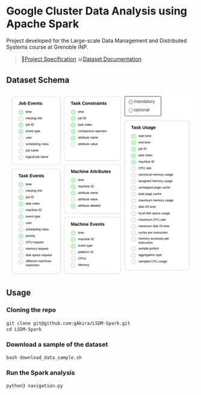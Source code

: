 # Google Cluster Data Analysis using Apache Spark
Project developed for the Large-scale Data Management and Distributed Systems course at Grenoble INP.

> 📄[Project Specification](https://tropars.github.io/downloads/lectures/LSDM/LSDM-lab-spark-google.pdf) 📊[Dataset Documentation](https://github.com/google/cluster-data/blob/master/ClusterData2011_2.md)

## Dataset Schema

![](images/schema.png)

## Usage

### Cloning the repo

```
git clone git@github.com:gAkira/LSDM-Spark.git
cd LSDM-Spark
```

### Download a sample of the dataset

```
bash download_data_sample.sh
```

### Run the Spark analysis

```
python3 navigation.py
```

